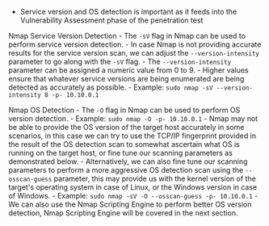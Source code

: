 - Service version and OS detection is important as it feeds into the Vulnerability Assessment phase of the penetration test

Nmap Service Version Detection
	- The `-sV` flag in Nmap can be used to perform service version detection.
	- In case Nmap is not providing accurate results for the service version scan, we can adjust the `--version-intensity` parameter to go along with the `-sV` flag.
	- The `--version-intensity` parameter can be assigned a numeric value from 0 to 9.
	- Higher values ensure that whatever service versions are being enumerated are being detected as accurately as possible.
	- Example: `sudo nmap -sV --version-intensity 8 -p- 10.10.0.1`

Nmap OS Detection
	- The `-O` flag in Nmap can be used to perform OS version detection.
	- Example: `sudo nmap -O -p- 10.10.0.1`
	- Nmap may not be able to provide the OS version of the target host accurately in some scenarios, in this case we can try to use the TCP/IP fingerprint provided in the result of the OS detection scan to somewhat ascertain what OS is running on the target host, or fine tune our scanning parameters as demonstrated below.
	- Alternatively, we can also fine tune our scanning parameters to perform a more aggressive OS detection scan using the `--osscan-guess` parameter, this may provide us with the kernel version of the target's operating system in case of Linux, or  the Windows version in case of Windows.
	- Example: `sudo nmap -sV -O --osscan-guess -p- 10.10.0.1`
	- We can also use the Nmap Scripting Engine to perform better OS version detection, Nmap Scripting Engine will be covered in the next section.